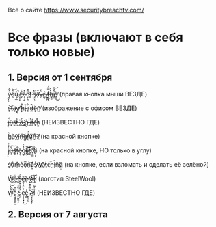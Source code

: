 Всё о сайте
https://www.securitybreachtv.com/

# Все фразы (включают в себя только новые)
## 1. Версия от 1 сентября
ý̴̫͓̮͐̂ò̷̯̑͝ų̷̨̲̊ ̸͔͎̙́͒c̶̬͒͑ä̵̧̜̭̽ǹ̵͔̗̯͂͊t̸͚͊ ̵̜̋́s̷̡̤̏̈ͅä̶̛̈ͅv̷̗̅̀̇e̵̺͕͗ ̸̮̳̪̀ṫ̴̠̭̿̈́ͅh̶̲̭̱̓̍i̸̡̲͂̔͝s̸̙̥̀͜ (правая кнопка мыши ВЕЗДЕ)

s̴̡͝ṯ̶͑ä̵̝y̸̯̕ ̷̛ͅḩ̴͌i̵̡̎d̷̝͋d̷̼͒ĕ̴͔ñ̸̰ (изображение с офисом ВЕЗДЕ)

j̶̢̈́ȕ̴̝ŝ̵̮t̵͕̾ ̵̭͗ä̶́͜ ̷̛̻g̷̗̊l̶̝͗i̶͈̒t̶͈̍c̶̢̽h̷͇̊  (НЕИЗВЕСТНО ГДЕ)

ĥ̴̳ǎ̵̙v̷̪̄í̴̹ṇ̶͠g̶̞͑f̸͔̈́u̷͓͠n̶̝̉?̸̜̕  (на красной кнопке)

j̷̹̖̓͗͗u̶͎̇̎͠s̸͇͚̉t̶͓̓̕â̵̡̞g̴͕̓̒̇l̴̘͝ͅi̸̛̫̥͝t̵̡̘͊͝c̸̣̫̳̐͘h̸̠͎̩̏  (на красной кнопке, НО только в углу)

ś̸̢o̴̩̊m̶̯̂e̴̺̍o̵̟̿n̴̠͝ě̷͇s̸̓ͅẁ̸̘â̸̯t̶̙͑c̵̦̍h̶̑ͅi̶̘̚ň̵̦g̷̣̏ (на кнопке, если взломать и сделать её зелёной)

W̷̑͜e̷̡͋ ̶̊͜S̷̘̈́ḙ̶̂ȅ̵̦ ̶͔̒Ã̷̖l̵̦͂l̸͙̈́ (логотип SteelWool)

W̷̺̎́̔̚͘͝e̶̢͙̭̜̳̙͖̾̄̂ ̷̼̙̯̱̫̩̗̾̀̋̽Ś̵̖̦̂̒̏̽ë̴̢͎̖̝̟̟́̀̈́̓̍͜͝e̵̥̻̔ ̴̣̳̠̜͋̿̉͊͠ͅÄ̸̭̞̣͔̬̰̗l̵̊̓̃  (НЕИЗВЕСТНО ГДЕ)

## 2. Версия от 7 августа

